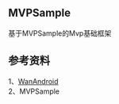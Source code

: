 
## MVPSample
基于MVPSample的Mvp基础框架

## 参考资料 
1、[WanAndroid](https://github.com/JsonChao/Awesome-WanAndroid)        
2、MVPSample
